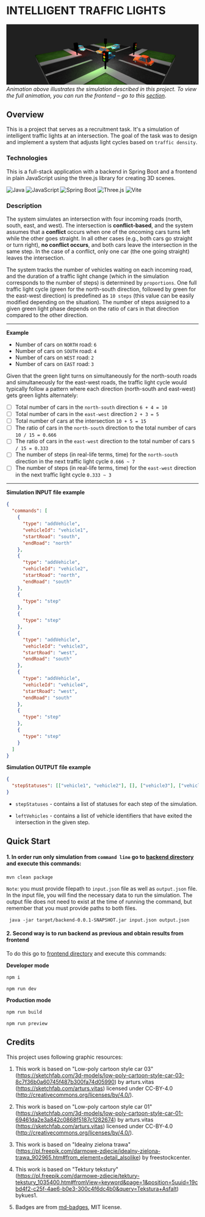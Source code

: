 # INTELLIGENT TRAFFIC LIGHTS

![intersection animation gif](intersection-animation.gif)
_Animation above illustrates the simulation described in this project.
To view the full animation, you can run the frontend – go to this [section](#quick-start)_.

## Overview

This is a project that serves as a recruitment task.
It's a simulation of intelligent traffic lights at an intersection. The goal of the task was to design and implement a system that adjusts light cycles based on `traffic density`.

### Technologies

This is a full-stack application with a backend in Spring Boot and a frontend in plain JavaScript using the three.js library for creating 3D scenes.

![Java](https://img.shields.io/badge/Java-%23ED8B00.svg?logo=openjdk&logoColor=white)
![JavaScript](https://img.shields.io/badge/JavaScript-F7DF1E?logo=javascript&logoColor=000)
![Spring Boot](https://img.shields.io/badge/Spring%20Boot-6DB33F?logo=springboot&logoColor=fff)
![Three.js](https://img.shields.io/badge/Three.js-000?logo=threedotjs&logoColor=fff)
![Vite](https://img.shields.io/badge/Vite-646CFF?logo=vite&logoColor=fff)

### Description

The system simulates an intersection with four incoming roads (north, south, east, and west). The intersection is **conflict-based**, and the system assumes that a **conflict** occurs when one of the oncoming cars turns left while the other goes straight. In all other cases (e.g., both cars go straight or turn right), **no conflict occurs**, and both cars leave the intersection in the same step. In the case of a conflict, only one car (the one going straight) leaves the intersection.

The system tracks the number of vehicles waiting on each incoming road, and the duration of a traffic light change (which in the simulation corresponds to the number of steps) is determined by `proportions`. One full traffic light cycle (green for the north-south direction, followed by green for the east-west direction) is predefined as `10 steps` (this value can be easily modified depending on the situation). The number of steps assigned to a given green light phase depends on the ratio of cars in that direction compared to the other direction.

---

**Example**

- Number of cars on `NORTH` road: `6`
- Number of cars on `SOUTH` road: `4`
- Number of cars on `WEST` road: `2`
- Number of cars on `EAST` road: `3`

Given that the green light turns on simultaneously for the north-south roads and simultaneously for the east-west roads, the traffic light cycle would typically follow a pattern where each direction (north-south and east-west) gets green lights alternately:

- [ ] Total number of cars in the `north-south` direction `6 + 4 = 10`
- [ ] Total number of cars in the `east-west` direction `2 + 3 = 5`
- [ ] Total number of cars at the intersection `10 + 5 = 15`
- [ ] The ratio of cars in the `north-south` direction to the total number of cars `10 / 15 = 0.666`
- [ ] The ratio of cars in the `east-west` direction to the total number of cars `5 / 15 = 0.333`
- [ ] The number of steps (in real-life terms, time) for the `north-south` direction in the next traffic light cycle `0.666 ~ 7`
- [ ] The number of steps (in real-life terms, time) for the `east-west` direction in the next traffic light cycle `0.333 ~ 3`

---

**Simulation INPUT file example**

```json
{
  "commands": [
    {
      "type": "addVehicle",
      "vehicleId": "vehicle1",
      "startRoad": "south",
      "endRoad": "north"
    },
    {
      "type": "addVehicle",
      "vehicleId": "vehicle2",
      "startRoad": "north",
      "endRoad": "south"
    },
    {
      "type": "step"
    },
    {
      "type": "step"
    },
    {
      "type": "addVehicle",
      "vehicleId": "vehicle3",
      "startRoad": "west",
      "endRoad": "south"
    },
    {
      "type": "addVehicle",
      "vehicleId": "vehicle4",
      "startRoad": "west",
      "endRoad": "south"
    },
    {
      "type": "step"
    },
    {
      "type": "step"
    }
  ]
}
```

**Simulation OUTPUT file example**

```json
{
  "stepStatuses": [["vehicle1", "vehicle2"], [], ["vehicle3"], ["vehicle4"]]
}
```

- `stepStatuses` - contains a list of statuses for each step of the simulation.

- `leftVehicles` - contains a list of vehicle identifiers that have exited the intersection in the given step.

## Quick Start

#### 1. In order run only simulation from `command line` go to [backend directory](/backend) and execute this commands:

```
mvn clean package
```

`Note`: you must provide filepath to `input.json` file as well as `output.json` file. In the input file, you will find the necessary data to run the simulation. The output file does not need to exist at the time of running the command, but remember that you must provide paths to both files.

```
 java -jar target/backend-0.0.1-SNAPSHOT.jar input.json output.json
```

#### 2. Second way is to run backend as previous and obtain results from frontend

To do this go to [frontend directory](/frontend) and execute this commands:

**Developer mode**

```
npm i
```

```
npm run dev
```

**Production mode**

```
npm run build
```

```
npm run preview
```

## Credits

This project uses following graphic resources:

1. This work is based on "Low-poly cartoon style car 03" (https://sketchfab.com/3d-models/low-poly-cartoon-style-car-03-8c7f36b0a60745f487b300fa74d05990) by arturs.vitas (https://sketchfab.com/arturs.vitas) licensed under CC-BY-4.0 (http://creativecommons.org/licenses/by/4.0/).

2. This work is based on "Low-poly cartoon style car 01" (https://sketchfab.com/3d-models/low-poly-cartoon-style-car-01-69461da2e3a842c0868f5187c1282674) by arturs.vitas (https://sketchfab.com/arturs.vitas) licensed under CC-BY-4.0 (http://creativecommons.org/licenses/by/4.0/).

3. This work is based on "Idealny zielona trawa" (https://pl.freepik.com/darmowe-zdjecie/idealny-zielona-trawa_902965.htm#from_element=detail_alsolike) by freestockcenter.

4. This work is based on "Tektury tekstury" (https://pl.freepik.com/darmowe-zdjecie/tektury-tekstury_1035400.htm#fromView=keyword&page=1&position=5uuid=19cbd4f2-c25f-4ae6-b0e3-300c4f6dc4b0&query=Tekstura+Asfalt) bykues1.

5. Badges are from [md-badges](https://github.com/inttter/md-badges), MIT license.